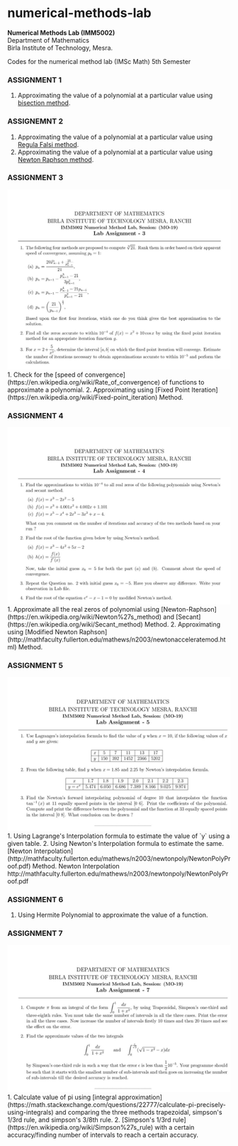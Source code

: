 # numerical-methods-lab
**Numerical Methods Lab (IMM5002)<br/>**
Department of Mathematics<br/>
Birla Institute of Technology, Mesra.<br/>

Codes for the numerical method lab (IMSc Math)
5th Semester


### ASSIGNMENT 1
1. Approximating the value of a polynomial at a particular value using [bisection method](https://en.wikipedia.org/wiki/Bisection_method).

### ASSIGNEMNT 2
1. Approximating the value of a polynomial at a particular value using [Regula Falsi method](https://en.wikipedia.org/wiki/Regula_falsi).
2. Approximating the value of a polynomial at a particular value using [Newton Raphson method](https://brilliant.org/wiki/newton-raphson-method/).

### ASSIGNMENT 3 
<img src="/Assignments/A3.jpg" alt="Assignment 3"/>
1. Check for the [speed of convergence](https://en.wikipedia.org/wiki/Rate_of_convergence) of functions to approximate a polynomial.
2. Approximating using [Fixed Point Iteration](https://en.wikipedia.org/wiki/Fixed-point_iteration) Method.

### ASSIGNMENT 4
<img src="/Assignments/A4.jpg" alt="Assignment 4"/>
1. Approximate all the real zeros of polynomial using [Newton-Raphson](https://en.wikipedia.org/wiki/Newton%27s_method) and [Secant](https://en.wikipedia.org/wiki/Secant_method) Method.
2. Approximating using [Modified Newton Raphson](http://mathfaculty.fullerton.edu/mathews/n2003/newtonacceleratemod.html) Method.

### ASSIGNMENT 5
<img src="/Assignments/A5.jpg" alt="Assignment 5"/>
1. Using Lagrange's Interpolation formula to estimate the value of `y` using a given table.
2. Using Newton's Interpolation formula to estimate the same.
[Newton Interpolation](http://mathfaculty.fullerton.edu/mathews/n2003/newtonpoly/NewtonPolyProof.pdf) Method.
Newton Interpolation
http://mathfaculty.fullerton.edu/mathews/n2003/newtonpoly/NewtonPolyProof.pdf

### ASSIGNMENT 6
1. Using Hermite Polynomial to approximate the value of a function.

### ASSIGNMENT 7
<img src="/Assignments/A7.jpg" alt="Assignment 7"/>
1. Calculate value of pi using [integral approximation](https://math.stackexchange.com/questions/22777/calculate-pi-precisely-using-integrals) and comparing the three methods trapezoidal, simpson's 1/3rd rule, and simpson's 3/8th rule.
2. [Simpson's 1/3rd rule](https://en.wikipedia.org/wiki/Simpson%27s_rule) with a certain accuracy/finding number of intervals to reach a certain accuracy.
